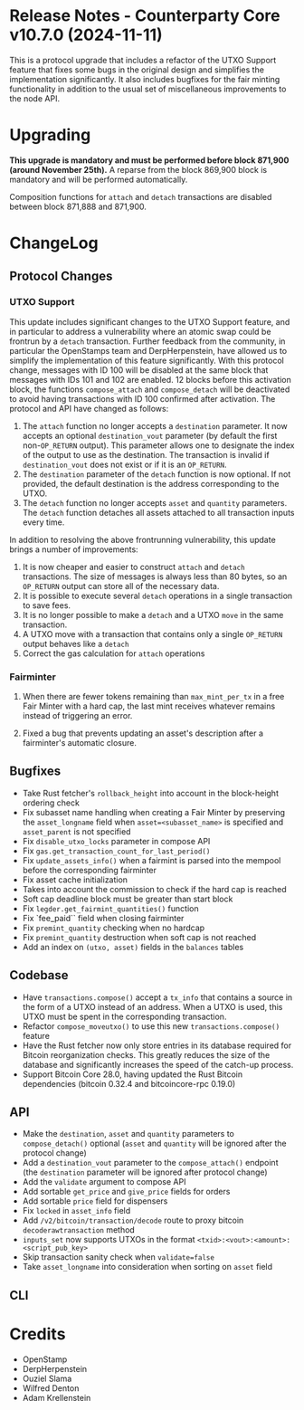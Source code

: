 # Release Notes - Counterparty Core v10.7.0 (2024-11-11)

This is a protocol upgrade that includes a refactor of the UTXO Support feature that fixes some bugs in the original design and simplifies the implementation significantly. It also includes bugfixes for the fair minting functionality in addition to the usual set of miscellaneous improvements to the node API. 

# Upgrading

**This upgrade is mandatory and must be performed before block 871,900 (around November 25th).**
A reparse from the block 869,900 block is mandatory and will be performed automatically.

Composition functions for `attach` and `detach` transactions are disabled between block 871,888 and 871,900.


# ChangeLog

## Protocol Changes

### UTXO Support

This update includes significant changes to the UTXO Support feature, and in particular to address a vulnerability where an atomic swap could be frontrun by a `detach` transaction. Further feedback from the community, in particular the OpenStamps team and DerpHerpenstein, have allowed us to simplify the implementation of this feature significantly. With this protocol change, messages with ID 100 will be disabled at the same block that messages with IDs 101 and 102 are enabled. 12 blocks before this activation block, the functions `compose_attach` and `compose_detach` will be deactivated to avoid having transactions with ID 100 confirmed after activation. The protocol and API have changed as follows:

1. The `attach` function no longer accepts a `destination` parameter. It now accepts an optional `destination_vout` parameter (by default the first non-`OP_RETURN` output). This parameter allows one to designate the index of the output to use as the destination. The transaction is invalid if `destination_vout` does not exist or if it is an `OP_RETURN`.
1. The `destination` parameter of the `detach` function is now optional. If not provided, the default destination is the address corresponding to the UTXO.
1. The `detach` function no longer accepts `asset` and `quantity` parameters. The `detach` function detaches all assets attached to all transaction inputs every time.

In addition to resolving the above frontrunning vulnerability, this update brings a number of improvements:

1. It is now cheaper and easier to construct `attach` and `detach` transactions. The size of messages is always less than 80 bytes, so an `OP_RETURN` output can store all of the necessary data.
1. It is possible to execute several `detach` operations in a single transaction to save fees.
1. It is no longer possible to make a `detach` and a UTXO `move` in the same transaction.
1. A UTXO move with a transaction that contains only a single `OP_RETURN` output behaves like a `detach`
1. Correct the gas calculation for `attach` operations

### Fairminter

1. When there are fewer tokens remaining than `max_mint_per_tx` in a free Fair Minter with a hard cap, the last mint receives whatever remains instead of triggering an error.

1. Fixed a bug that prevents updating an asset's description after a fairminter's automatic closure.


## Bugfixes

- Take Rust fetcher's `rollback_height` into account in the block-height ordering check
- Fix subasset name handling when creating a Fair Minter by preserving the `asset_longname` field when `asset=<subasset_name>` is specified and `asset_parent` is not specified
- Fix `disable_utxo_locks` parameter in compose API
- Fix `gas.get_transaction_count_for_last_period()`
- Fix `update_assets_info()` when a fairmint is parsed into the mempool before the corresponding fairminter
- Fix asset cache initialization
- Takes into account the commission to check if the hard cap is reached
- Soft cap deadline block must be greater than start block
- Fix `legder.get_fairmint_quantities()` function
- Fix `fee_paid`` field when closing fairminter
- Fix `premint_quantity` checking when no hardcap
- Fix `premint_quantity` destruction when soft cap is not reached
- Add an index on `(utxo, asset)` fields in the `balances` tables

## Codebase

- Have `transactions.compose()` accept a `tx_info` that contains a source in the form of a UTXO instead of an address. When a UTXO is used, this UTXO must be spent in the corresponding transaction.
- Refactor `compose_moveutxo()` to use this new `transactions.compose()` feature
- Have the Rust fetcher now only store entries in its database required for Bitcoin reorganization checks. This greatly reduces the size of the database and significantly increases the speed of the catch-up process.
- Support Bitcoin Core 28.0, having updated the Rust Bitcoin dependencies (bitcoin 0.32.4 and bitcoincore-rpc 0.19.0)

## API

- Make the `destination`, `asset` and `quantity` parameters to `compose_detach()` optional (`asset` and `quantity` will be ignored after the protocol change)
- Add a `destination_vout` parameter to the `compose_attach()` endpoint (the `destination` parameter will be ignored after protocol change)
- Add the `validate` argument to compose API
- Add sortable `get_price` and `give_price` fields for orders
- Add sortable `price` field for dispensers
- Fix `locked` in `asset_info` field
- Add `/v2/bitcoin/transaction/decode` route to proxy bitcoin `decoderawtransaction` method
- `inputs_set` now supports UTXOs in the format `<txid>:<vout>:<amount>:<script_pub_key>`
- Skip transaction sanity check when `validate=false`
- Take `asset_longname` into consideration when sorting on `asset` field


## CLI


# Credits

* OpenStamp
* DerpHerpenstein
* Ouziel Slama
* Wilfred Denton
* Adam Krellenstein
